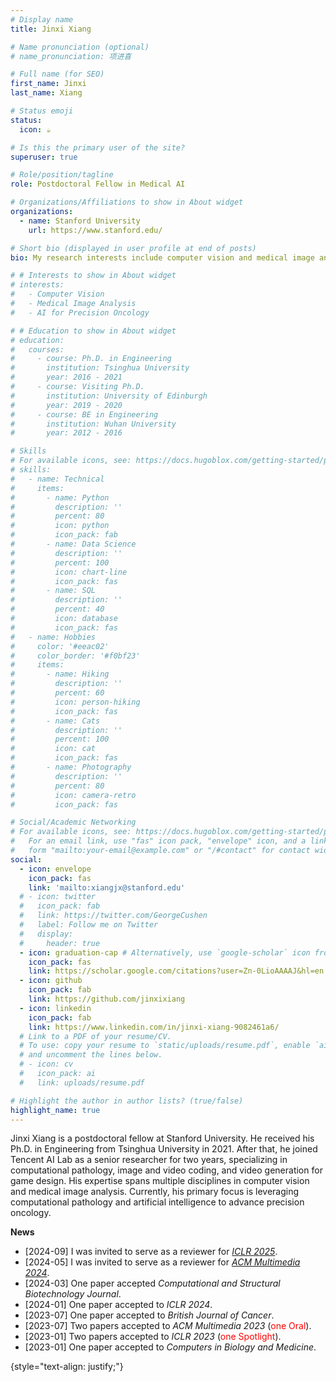 ```yaml
---
# Display name
title: Jinxi Xiang

# Name pronunciation (optional)
# name_pronunciation: 项进喜

# Full name (for SEO)
first_name: Jinxi
last_name: Xiang

# Status emoji
status:
  icon: ☕️

# Is this the primary user of the site?
superuser: true

# Role/position/tagline
role: Postdoctoral Fellow in Medical AI

# Organizations/Affiliations to show in About widget
organizations:
  - name: Stanford University
    url: https://www.stanford.edu/

# Short bio (displayed in user profile at end of posts)
bio: My research interests include computer vision and medical image analysis.

# # Interests to show in About widget
# interests:
#   - Computer Vision
#   - Medical Image Analysis
#   - AI for Precision Oncology

# # Education to show in About widget
# education:
#   courses:
#     - course: Ph.D. in Engineering
#       institution: Tsinghua University
#       year: 2016 - 2021
#     - course: Visiting Ph.D.
#       institution: University of Edinburgh
#       year: 2019 - 2020
#     - course: BE in Engineering
#       institution: Wuhan University
#       year: 2012 - 2016

# Skills
# For available icons, see: https://docs.hugoblox.com/getting-started/page-builder/#icons
# skills:
#   - name: Technical
#     items:
#       - name: Python
#         description: ''
#         percent: 80
#         icon: python
#         icon_pack: fab
#       - name: Data Science
#         description: ''
#         percent: 100
#         icon: chart-line
#         icon_pack: fas
#       - name: SQL
#         description: ''
#         percent: 40
#         icon: database
#         icon_pack: fas
#   - name: Hobbies
#     color: '#eeac02'
#     color_border: '#f0bf23'
#     items:
#       - name: Hiking
#         description: ''
#         percent: 60
#         icon: person-hiking
#         icon_pack: fas
#       - name: Cats
#         description: ''
#         percent: 100
#         icon: cat
#         icon_pack: fas
#       - name: Photography
#         description: ''
#         percent: 80
#         icon: camera-retro
#         icon_pack: fas

# Social/Academic Networking
# For available icons, see: https://docs.hugoblox.com/getting-started/page-builder/#icons
#   For an email link, use "fas" icon pack, "envelope" icon, and a link in the
#   form "mailto:your-email@example.com" or "/#contact" for contact widget.
social:
  - icon: envelope
    icon_pack: fas
    link: 'mailto:xiangjx@stanford.edu'
  # - icon: twitter
  #   icon_pack: fab
  #   link: https://twitter.com/GeorgeCushen
  #   label: Follow me on Twitter
  #   display:
  #     header: true
  - icon: graduation-cap # Alternatively, use `google-scholar` icon from `ai` icon pack
    icon_pack: fas
    link: https://scholar.google.com/citations?user=Zn-0LioAAAAJ&hl=en
  - icon: github
    icon_pack: fab
    link: https://github.com/jinxixiang
  - icon: linkedin
    icon_pack: fab
    link: https://www.linkedin.com/in/jinxi-xiang-9082461a6/
  # Link to a PDF of your resume/CV.
  # To use: copy your resume to `static/uploads/resume.pdf`, enable `ai` icons in `params.yaml`,
  # and uncomment the lines below.
  # - icon: cv
  #   icon_pack: ai
  #   link: uploads/resume.pdf

# Highlight the author in author lists? (true/false)
highlight_name: true
---
```


Jinxi Xiang is a postdoctoral fellow at Stanford University. He received his Ph.D. in Engineering from Tsinghua University in 2021. After that, he joined Tencent AI Lab as a senior researcher for two years, specializing in computational pathology, image and video coding, and video generation for game design. His expertise spans multiple disciplines in computer vision and medical image analysis. Currently, his primary focus is leveraging computational pathology and artificial intelligence to advance precision oncology.

**News**
- [2024-09] I was invited to serve as a reviewer for [_ICLR 2025_](https://iclr.cc/). 
- [2024-05] I was invited to serve as a reviewer for [_ACM Multimedia 2024_](https://2024.acmmm.org/). 
- [2024-03] One paper accepted _Computational and Structural Biotechnology Journal_. 
- [2024-01] One paper accepted to _ICLR 2024_.
- [2023-07] One paper accepted to _British Journal of Cancer_.
- [2023-07] Two papers accepted to _ACM Multimedia 2023_ (<span style="color:red">one Oral</span>).
- [2023-01] Two papers accepted to _ICLR 2023_ (<span style="color:red">one Spotlight</span>).
- [2023-01] One paper accepted to _Computers in Biology and Medicine_.


{style="text-align: justify;"}

